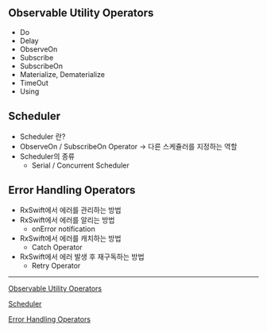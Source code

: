 ## Observable Utility Operators

- Do
- Delay
- ObserveOn
- Subscribe
- SubscribeOn
- Materialize, Dematerialize
- TimeOut
- Using

## Scheduler

- Scheduler 란?
- ObserveOn / SubscribeOn Operator → 다른 스케쥴러를 지정하는 역할
- Scheduler의 종류
  - Serial / Concurrent Scheduler

## Error Handling Operators

- RxSwift에서 에러를 관리하는 방법
- RxSwift에서 에러를 알리는 방법
  - onError notification
- RxSwift에서 에러를 캐치하는 방법
  - Catch Operator
- RxSwift에서 에러 발생 후 재구독하는 방법
  - Retry Operator

------

[Observable Utility Operators](https://www.notion.so/Observable-Utility-Operators-409cc6fc5d414173b21bec568bdc2176)

[Scheduler](https://www.notion.so/Scheduler-725a3ea94dbc44b080d9cb737fa8181f)

[Error Handling Operators](https://www.notion.so/Error-Handling-Operators-679f7d949bcb41b187ed6834033db5da)

